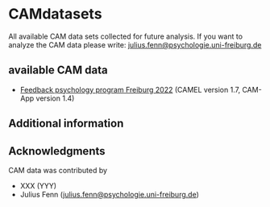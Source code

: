 # CAMdatasets
All available CAM data sets collected for future analysis. If you want to analyze the CAM data please write: <julius.fenn@psychologie.uni-freiburg.de>


## available CAM data
- [Feedback psychology program Freiburg 2022](/Feedback%20psychology%20program%20Freiburg%202022) (CAMEL version 1.7, CAM-App version 1.4)


## Additional information




## Acknowledgments

CAM data was contributed by
- XXX (YYY)
- Julius Fenn (<julius.fenn@psychologie.uni-freiburg.de>)